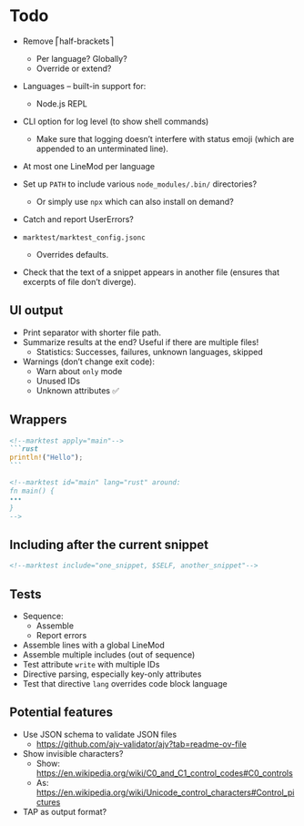 # Todo

* Remove ⎡half-brackets⎤
  * Per language? Globally?
  * Override or extend?
* Languages – built-in support for:
  * Node.js REPL

* CLI option for log level (to show shell commands)
  * Make sure that logging doesn’t interfere with status emoji (which are appended to an unterminated line).
* At most one LineMod per language
* Set up `PATH` to include various `node_modules/.bin/` directories?
  * Or simply use `npx` which can also install on demand?
* Catch and report UserErrors?
* `marktest/marktest_config.jsonc`
  * Overrides defaults.
* Check that the text of a snippet appears in another file (ensures that excerpts of file don’t diverge).

## UI output

* Print separator with shorter file path.
* Summarize results at the end? Useful if there are multiple files!
  * Statistics: Successes, failures, unknown languages, skipped
* Warnings (don’t change exit code):
  * Warn about `only` mode
  * Unused IDs
  * Unknown attributes ✅

## Wrappers

``````md
<!--marktest apply="main"-->
```rust
println!("Hello");
```

<!--marktest id="main" lang="rust" around:
fn main() {
•••
}
-->
``````

## Including after the current snippet

```md
<!--marktest include="one_snippet, $SELF, another_snippet"-->
```

## Tests

* Sequence:
  * Assemble
  * Report errors
* Assemble lines with a global LineMod
* Assemble multiple includes (out of sequence)
* Test attribute `write` with multiple IDs
* Directive parsing, especially key-only attributes
* Test that directive `lang` overrides code block language

## Potential features

* Use JSON schema to validate JSON files
  * https://github.com/ajv-validator/ajv?tab=readme-ov-file
* Show invisible characters?
  * Show: https://en.wikipedia.org/wiki/C0_and_C1_control_codes#C0_controls
  * As: https://en.wikipedia.org/wiki/Unicode_control_characters#Control_pictures
* TAP as output format?
